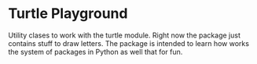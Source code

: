 # Turtle Playground

Utility clases to work with the turtle module. Right now the package just contains stuff to draw letters.
The package is intended to learn how works the system of packages in Python as well that for fun. 

